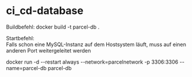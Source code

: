 # ci_cd-database

Buildbefehl:
docker build -t parcel-db .

Startbefehl:  
Falls schon eine MySQL-Instanz auf dem Hostsystem läuft, muss auf einen anderen Port weitergeleitet werden

docker run -d --restart always --network=parcelnetwork -p 3306:3306 --name=parcel-db parcel-db
